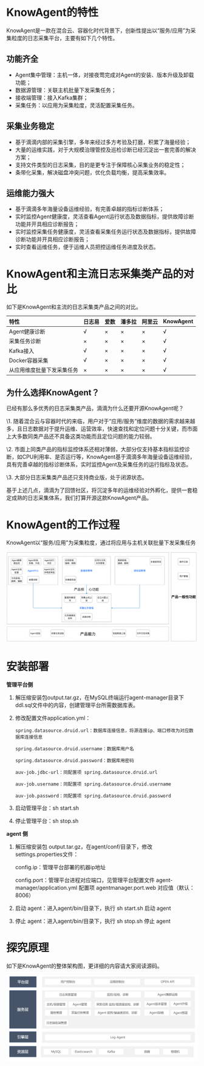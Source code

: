 # KnowAgent的特性

KnowAgent是一款在混合云、容器化时代背景下，创新性提出以“服务/应用”为采集粒度的日志采集平台，主要有如下几个特性。

## 功能齐全

- Agent集中管理：主机一体，对接夜莺完成对Agent的安装、版本升级及卸载功能；
- 数据源管理：关联主机批量下发采集任务；
- 接收端管理：接入Kafka集群；
- 采集任务：以应用为采集粒度，灵活配置采集任务。

## 采集业务稳定

- 基于滴滴内部的采集引擎，多年来经过多方考验及打磨，积累了海量经验；
- 大量的运维实践，对于大规模治理管控及巡检诊断已经沉淀出一套完善的解决方案；
- 支持文件类型的日志采集，目的是更专注于保障核心采集业务的稳定性；
- 条带化采集，解决磁盘冲突问题，优化负载均衡，提高采集效率。

## 运维能力强大

- 基于滴滴多年海量设备运维经验，有完善卓越的指标诊断体系；
- 实时监控Agent健康度，灵活查看Agent运行状态及数据指标，提供故障诊断功能并开具相应诊断报告；
- 实时监控采集任务健康度，灵活查看采集任务运行状态及数据指标，提供故障诊断功能并开具相应诊断报告；
- 实时查看运维任务，便于运维人员把控运维任务进度及状态。

# KnowAgent和主流日志采集类产品的对比

如下是KnowAgent和主流的日志采集类产品之间的对比。

| 特性                       | 日志易 | 爱数 | 潘多拉 | 阿里云 | KnowAgent |
| :------------------------- | :----- | :--- | :----- | :----- | :--------- |
| Agent健康诊断              | √      | ×    | ×      | ×      | √          |
| 采集任务诊断               | ×      | ×    | ×      | ×      | √          |
| Kafka接入                  | √      | ×    | ×      | ×      | √          |
| Docker容器采集             | √      | ×    | ×      | ×      | √          |
| 从应用维度批量下发采集任务 | ×      | ×    | ×      | ×      | √          |

## 为什么选择KnowAgent？

已经有那么多优秀的日志采集类产品，滴滴为什么还要开源KnowAgent呢？

\1. 随着混合云与容器时代的来临，用户对于“应用/服务”维度的数据的需求越来越多，且日志数据对于提升运维、运营效率，快速查找和定位问题十分关键，而市面上大多数同类产品还不具备这类功能而且定位问题的能力较弱。

\2. 市面上同类产品的指标监控体系还相对薄弱，大部分仅支持基本指标监控诊断，如CPU利用率、是否运行等，KnowAgent基于滴滴多年海量设备运维经验，具有完善卓越的指标诊断体系，实时监控Agent及采集任务的运行指标及状态。

\3. 大部分日志采集类产品还只支持商业版，处于闭源状态。

基于上述几点，滴滴为了回馈社区，将沉淀多年的运维经验对外孵化，提供一套稳定成熟的日志采集体系，我们打算开源这款KnowAgent产品。

# KnowAgent的工作过程

KnowAgent以“服务/应用”为采集粒度，通过将应用与主机关联批量下发采集任务

![功能](./assets/功能图.png)

# 安装部署

**管理平台侧**

1. 解压缩安装包output.tar.gz，在MySQL终端运行agent-manager目录下ddl.sql文件中的内容，创建管理平台所需数据库表。

2. 修改配置文件application.yml： 

   

   ```
   spring.datasource.druid.url：数据库连接信息，将源连接ip、端口修改为对应数据库连接信息
   ```

   ```
   spring.datasource.druid.username：数据库用户名
   ```

   ```
   spring.datasource.druid.password：数据库用密码
   ```

   ```
   auv-job.jdbc-url：同配置项 spring.datasource.druid.url
   ```

   ```
   auv-job.username：同配置项 spring.datasource.druid.username
   ```

   ```
   auv-job.password：同配置项 spring.datasource.druid.password
   ```

3. 启动管理平台：sh start.sh

4. 停止管理平台：sh stop.sh

**agent 侧**

1. 解压缩安装包 output.tar.gz，在agent/conf/目录下，修改settings.properties文件：

   config.ip：管理平台部署的机器ip地址

   config.port：管理平台进程对应端口，见管理平台配置文件 agent-manager/application.yml 配置项 agentmanager.port.web 对应值（默认：8006）

2. 启动 agent：进入agent/bin/目录下，执行 sh start.sh 启动 agent

3. 停止 agent：进入agent/bin/目录下，执行 sh stop.sh 停止 agent



# 探究原理

如下是KnowAgent的整体架构图，更详细的内容请大家阅读源码。

![架构](./assets/架构图.png)
